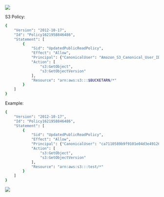 ![](https://slabstatic.com/prod/uploads/ptzfq7y2/posts/images/KgF00XFCEqTVA9R79fsLKkFB.png)



S3 Policy:

```bash
{
    "Version": "2012-10-17",
    "Id": "Policy1621958846486",
    "Statement": [
        {
            "Sid": "UpdatedPublicReadPolicy",
            "Effect": "Allow",
            "Principal": {"CanonicalUser": "Amazon_S3_Canonical_User_ID_Placeholder"},
            "Action": [
                "s3:GetObject",
                "s3:GetObjectVersion"
            ],
            "Resource": "arn:aws:s3:::$BUCKETARN/*"
        }
    ]
}

```

Example:

```bash
{
    "Version": "2012-10-17",
    "Id": "Policy1621958846486",
    "Statement": [
        {
            "Sid": "UpdatedPublicReadPolicy",
            "Effect": "Allow",
            "Principal": {"CanonicalUser": "ca7110589b9f9101e04d3e49126d629c135507f68ac987e2b1bd34208e27ac79f880c63d70b2ea9c24098500ab52d611"},
            "Action": [
                "s3:GetObject",
                "s3:GetObjectVersion"
            ],
            "Resource": "arn:aws:s3:::test/*"
        }
    ]
}

```



![](https://slabstatic.com/prod/uploads/ptzfq7y2/posts/images/1x48Z6LdkZ7oM9MtW9ko7OeN.png)
